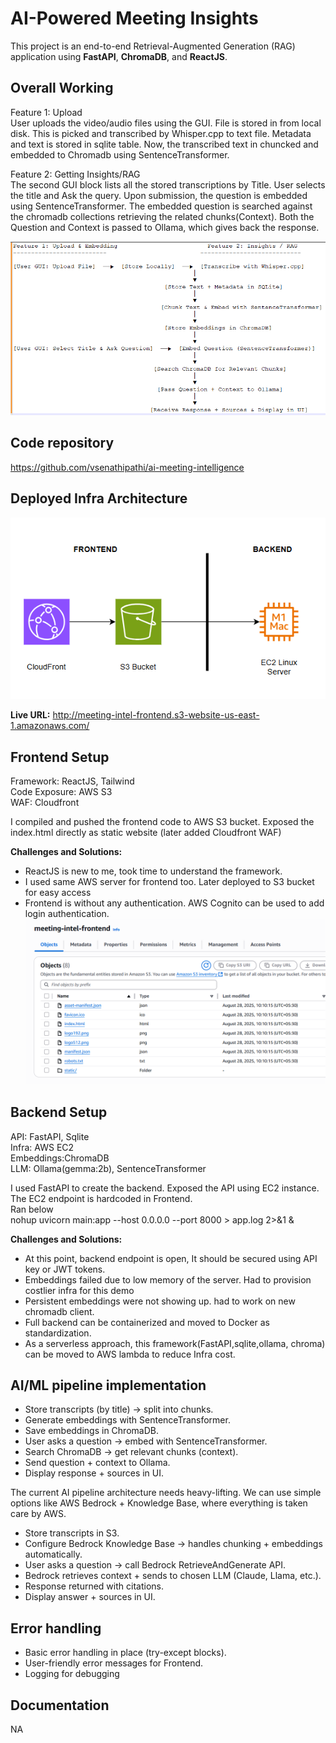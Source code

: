 # AI-Powered Meeting Insights

This project is an end-to-end Retrieval-Augmented Generation (RAG) application using **FastAPI**, **ChromaDB**, and **ReactJS**. 

## Overall Working

Feature 1: Upload<br>
User uploads the video/audio files using the GUI. File is stored in from local disk. This is picked and transcribed by Whisper.cpp to text file. Metadata and text is stored in sqlite table. Now, the transcribed text in chuncked and embedded to Chromadb using SentenceTransformer.

Feature 2: Getting Insights/RAG<br>
The second GUI block lists all the stored transcriptions by Title. User selects the title and Ask the query. Upon submission, the question is embedded using SentenceTransformer. The embedded question is searched against the chromadb collections retrieving the related chunks(Context).
Both the Question and Context is passed to Ollama, which gives back the response.

![alt text](image-3.png)

## Code repository

https://github.com/vsenathipathi/ai-meeting-intelligence

## Deployed Infra Architecture
![alt text](image.png)

**Live URL:** 
http://meeting-intel-frontend.s3-website-us-east-1.amazonaws.com/

## Frontend Setup
Framework: ReactJS, Tailwind<br>
Code Exposure: AWS S3<br>
WAF: Cloudfront<br>

I compiled and pushed the frontend code to AWS S3 bucket. Exposed the index.html directly as static website (later added Cloudfront WAF)

**Challenges and Solutions:**
- ReactJS is new to me, took time to understand the framework.
- I used same AWS server for frontend too. Later deployed to S3 bucket for easy access
- Frontend is without any authentication. AWS Cognito can be used to add login authentication.
![alt text](image-2.png)



## Backend Setup
API: FastAPI, Sqlite<br>
Infra: AWS EC2<br>
Embeddings:ChromaDB<br>
LLM: Ollama(gemma:2b), SentenceTransformer<br>

I used FastAPI to create the backend. Exposed the API using EC2 instance. The EC2 endpoint is hardcoded in Frontend. <br>
Ran below <br>
nohup uvicorn main:app --host 0.0.0.0 --port 8000 > app.log 2>&1 &

**Challenges and Solutions:**
- At this point, backend endpoint is open, It should be secured using API key or JWT tokens.
- Embeddings failed due to low memory of the server. Had to provision costlier infra for this demo
- Persistent embeddings were not showing up. had to work on new chromadb client.
- Full backend can be containerized and moved to Docker as standardization.
- As a serverless approach, this framework(FastAPI,sqlite,ollama, chroma) can be moved to AWS lambda to reduce Infra cost.

## AI/ML pipeline implementation
- Store transcripts (by title) → split into chunks.
- Generate embeddings with SentenceTransformer.
- Save embeddings in ChromaDB.
- User asks a question → embed with SentenceTransformer.
- Search ChromaDB → get relevant chunks (context).
- Send question + context to Ollama.
- Display response + sources in UI.

The current AI pipeline architecture needs heavy-lifting. We can use simple options like AWS Bedrock + Knowledge Base, where everything is taken care by AWS.

- Store transcripts in S3.
- Configure Bedrock Knowledge Base → handles chunking + embeddings automatically.
- User asks a question → call Bedrock RetrieveAndGenerate API.
- Bedrock retrieves context + sends to chosen LLM (Claude, Llama, etc.).
- Response returned with citations.
- Display answer + sources in UI.

## Error handling
- Basic error handling in place (try-except blocks).
- User-friendly error messages for Frontend.
- Logging for debugging

## Documentation
NA
